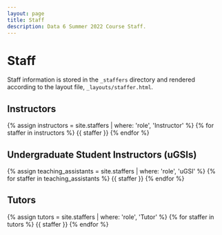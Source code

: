 ```yaml
---
layout: page
title: Staff
description: Data 6 Summer 2022 Course Staff.
---
```


# Staff

Staff information is stored in the `_staffers` directory and rendered according to the layout file, `_layouts/staffer.html`.

## Instructors

{% assign instructors = site.staffers | where: 'role', 'Instructor' %}
{% for staffer in instructors %}
{{ staffer }}
{% endfor %}


## Undergraduate Student Instructors (uGSIs)

{% assign teaching_assistants = site.staffers | where: 'role', 'uGSI' %}
{% for staffer in teaching_assistants %}
{{ staffer }}
{% endfor %}

## Tutors

{% assign tutors = site.staffers | where: 'role', 'Tutor' %}
{% for staffer in tutors %}
{{ staffer }}
{% endfor %}
